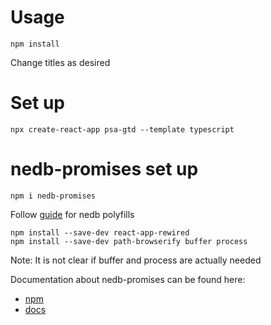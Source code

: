 # Usage

    npm install

Change titles as desired

# Set up

    npx create-react-app psa-gtd --template typescript

# nedb-promises set up

    npm i nedb-promises

Follow [guide](https://www.alchemy.com/blog/how-to-polyfill-node-core-modules-in-webpack-5) for nedb polyfills

    npm install --save-dev react-app-rewired
    npm install --save-dev path-browserify buffer process

Note: It is not clear if buffer and process are actually needed

Documentation about nedb-promises can be found here:

- [npm](https://www.npmjs.com/package/nedb-promises)
- [docs](https://github.com/bajankristof/nedb-promises/master/docs.md)
